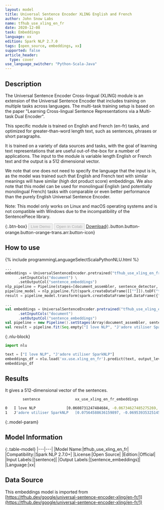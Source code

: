 ```yaml
---
layout: model
title: Universal Sentence Encoder XLING English and French
author: John Snow Labs
name: tfhub_use_xling_en_fr
date: 2020-12-08
task: Embeddings
language: xx
edition: Spark NLP 2.7.0
tags: [open_source, embeddings, xx]
supported: false
article_header:
  type: cover
use_language_switcher: "Python-Scala-Java"
---
```


## Description

The Universal Sentence Encoder Cross-lingual (XLING) module is an extension of the Universal Sentence Encoder that includes training on multiple tasks across languages. The multi-task training setup is based on the paper "Learning Cross-lingual Sentence Representations via a Multi-task Dual Encoder".

This specific module is trained on English and French (en-fr) tasks, and optimized for greater-than-word length text, such as sentences, phrases or short paragraphs. 

It is trained on a variety of data sources and tasks, with the goal of learning text representations that are useful out-of-the-box for a number of applications. The input to the module is variable length English or French text and the output is a 512 dimensional vector.

We note that one does not need to specify the language that the input is in, as the model was trained such that English and French text with similar meanings will have similar (high dot product score) embeddings. We also note that this model can be used for monolingual English (and potentially monolingual French) tasks with comparable or even better performance than the purely English Universal Sentence Encoder.

Note: This model only works on Linux and macOS operating systems and is not compatible with Windows due to the incompatibility of the SentencePiece library.

{:.btn-box}
<button class="button button-orange" disabled>Live Demo</button>
<button class="button button-orange" disabled>Open in Colab</button>
[Download](https://s3.amazonaws.com/auxdata.johnsnowlabs.com/public/models/tfhub_use_xling_en_fr_xx_2.7.0_2.4_1607440713842.zip){:.button.button-orange.button-orange-trans.arr.button-icon}

## How to use



<div class="tabs-box" markdown="1">
{% include programmingLanguageSelectScalaPythonNLU.html %}

```python
...
embeddings = UniversalSentenceEncoder.pretrained("tfhub_use_xling_en_fr", "xx") \
      .setInputCols("document") \
      .setOutputCol("sentence_embeddings")
nlp_pipeline = Pipeline(stages=[document_assembler, sentence_detector, embeddings])
pipeline_model = nlp_pipeline.fit(spark.createDataFrame([[""]]).toDF("text"))
result = pipeline_model.transform(spark.createDataFrame(pd.DataFrame({"text": ["I love NLP", "J'adore utiliser SparkNLP"]})))
```
```scala
...
val embeddings = UniversalSentenceEncoder.pretrained("tfhub_use_xling_en_fr", "xx")
      .setInputCols("document")
      .setOutputCol("sentence_embeddings")
val pipeline = new Pipeline().setStages(Array(document_assembler, sentence_detector, embeddings))
val result = pipeline.fit(Seq.empty["I love NLP", "J'adore utiliser SparkNLP"].toDS.toDF("text")).transform(data)
```

{:.nlu-block}
```python
import nlu

text = ["I love NLP", "J'adore utiliser SparkNLP"]
embeddings_df = nlu.load('xx.use.xling_en_fr').predict(text, output_level='sentence')
embeddings_df
```

</div>

## Results

It gives a 512-dimensional vector of the sentences.

```bash
        sentence	            xx_use_xling_en_fr_embeddings

0	I love NLP	            [0.0608731247484684, -0.06734627485275269, -0....
1	J'adore utiliser SparkNLP   [0.07564588636159897, -0.06953935325145721, 0....
```

{:.model-param}
## Model Information

{:.table-model}
|---|---|
|Model Name:|tfhub_use_xling_en_fr|
|Compatibility:|Spark NLP 2.7.0+|
|License:|Open Source|
|Edition:|Official|
|Input Labels:|[sentence]|
|Output Labels:|[sentence_embeddings]|
|Language:|xx|

## Data Source

This embeddings model is imported from [https://tfhub.dev/google/universal-sentence-encoder-xling/en-fr/1](https://tfhub.dev/google/universal-sentence-encoder-xling/en-fr/1)
